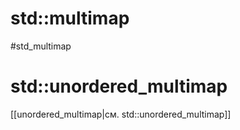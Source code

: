 # std::multimap

#std_multimap


# std::unordered_multimap

[[unordered_multimap|см. std::unordered_multimap]]


